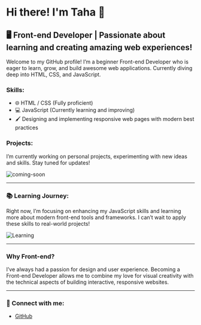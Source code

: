 # Hi there! I'm Taha 👋

## 🖥️ Front-end Developer | Passionate about learning and creating amazing web experiences!

Welcome to my GitHub profile! I’m a beginner Front-end Developer who is eager to learn, grow, and build awesome web applications. Currently diving deep into HTML, CSS, and JavaScript.

### Skills:
- 🌐 HTML / CSS (Fully proficient)
- 💻 JavaScript (Currently learning and improving)
- 🖌️ Designing and implementing responsive web pages with modern best practices

### Projects:
I’m currently working on personal projects, experimenting with new ideas and skills. Stay tuned for updates!

![coming-soon](https://media.giphy.com/media/3ohs4jPA62v92Jnbo0/giphy.gif)

---

### 📚 Learning Journey:
Right now, I’m focusing on enhancing my JavaScript skills and learning more about modern front-end tools and frameworks. I can’t wait to apply these skills to real-world projects!

![Learning](https://media.giphy.com/media/xTkcEQACH24SMPxIQg/giphy.gif)

---

### Why Front-end?
I’ve always had a passion for design and user experience. Becoming a Front-end Developer allows me to combine my love for visual creativity with the technical aspects of building interactive, responsive websites.

---

### 🚀 Connect with me:
- [GitHub](https://github.com/taha-mohammadzadeh-web)
